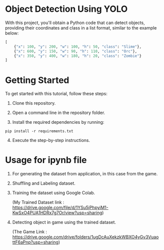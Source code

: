 # Object Detection Using YOLO

With this project, you'll obtain a Python code that can detect objects, providing their coordinates and class in a list format, similar to the example below:

```python
[    
    {"x": 100, "y": 200, "w": 100, "h": 50, "class": "Slime"},    
    {"x": 600, "y": 150, "w": 90, "h": 110, "class": "Orc"},    
    {"x": 350, "y": 400, "w": 180, "h": 20, "class": "Zombie"}
]
```


# Getting Started

To get started with this tutorial, follow these steps:

1. Clone this repository.

2. Open a command line in the repository folder.

3. Install the required dependencies by running:

```pip install -r requirements.txt```

4. Execute the step-by-step instructions.


# Usage for ipynb file

1. For generating the dataset from application, in this case from the game.

2. Shuffling and Labeling dataset.

3. Training the dataset using Google Colab.

   (My Trained Dataset link : https://drive.google.com/file/d/1YSu5jPhpyiM1-KwSxO4PUA1HDRx7g7Or/view?usp=sharing)

5. Detecting object in game using the trained dataset.

   (The Game Link : https://drive.google.com/drive/folders/1ugDcAuXekzkWBXO4yGv3VuaottF6aPnp?usp=sharing)



